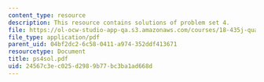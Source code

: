 ```yaml
---
content_type: resource
description: This resource contains solutions of problem set 4.
file: https://ol-ocw-studio-app-qa.s3.amazonaws.com/courses/18-435j-quantum-computation-fall-2003/24567c3ec025d2989b77bc3ba1ad668d_ps4sol.pdf
file_type: application/pdf
parent_uid: 04bf2dc2-6c58-0411-a974-352ddf413671
resourcetype: Document
title: ps4sol.pdf
uid: 24567c3e-c025-d298-9b77-bc3ba1ad668d
---
```


